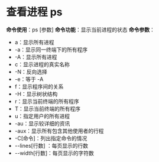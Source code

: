 # 查看进程 ps
<b>命令使用</b>：ps [参数]
<b>命令功能</b>：显示当前进程的状态
<b>命令参数</b>：
- a：显示所有进程
- -a：显示同一终端下的所有程序
- -A：显示所有进程
- c：显示进程的真实名称
- -N：反向选择
- -e：等于 -A
- f：显示程序间的关系
- -H：显示树状结构
- r：显示当前终端的所有程序
- T：显示当前终端的所有程序
- u：指定用户的所有进程
- -au：显示较详细的资讯
- -aux：显示所有包含其他使用者的行程
- -C[命令]：列出指定命令的情况
- --lines[行数] ：每页显示的行数
- --width[行数]：每页显示的字符数